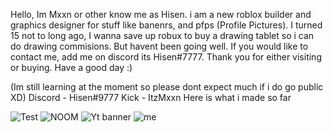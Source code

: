 Hello, Im Mxxn or other know me as Hisen. i am a new roblox builder and graphics designer for stuff like banenrs, and pfps (Profile Pictures). I turned 15 not to long ago,
I wanna save up robux to buy a drawing tablet so i can do drawing commisions. But havent been going well. If you would like to contact me, add me on discord its Hisen#7777.
Thank you for either visiting or buying. Have a good day :)

(Im still learning at the moment so please dont expect much if i do go public XD)
Discord - Hisen#9777
Kick - ItzMxxn
Here is what i made so far

![Test](https://github.com/ItzMxxn/Roblox-Graphic-design/assets/136386082/c9688daf-1981-4bf9-90b0-ec29436839d1)
![NOOM](https://github.com/ItzMxxn/Roblox-Graphic-design/assets/136386082/d6452c96-b9e1-430f-9b22-afa4560d7778)
![Yt banner](https://github.com/ItzMxxn/Roblox-Graphic-design/assets/136386082/6739c82e-531b-4acb-bcf6-528152b21847)
![me](https://github.com/ItzMxxn/Roblox-Graphic-design/assets/136386082/b27e91e5-3fd6-4bc5-8b1c-7a6c05a0f08f)
